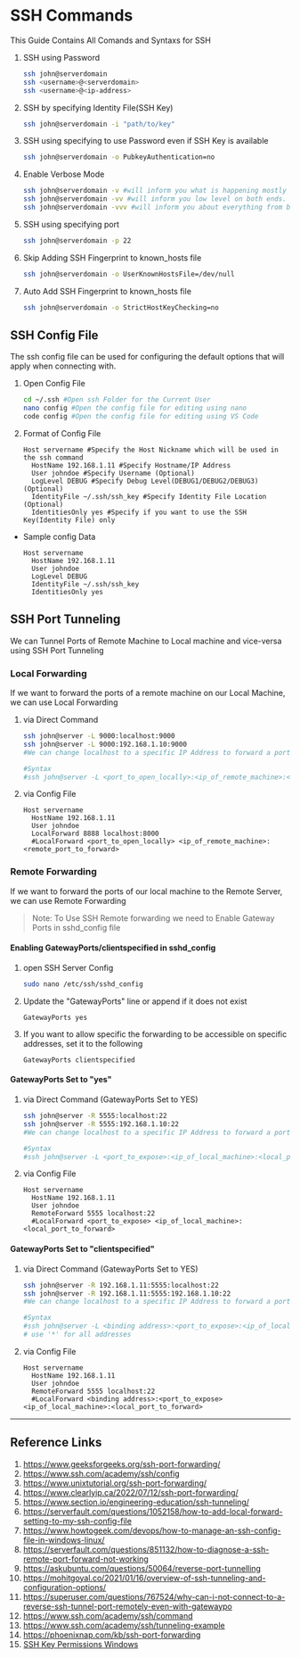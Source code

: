 # SSH Commands
This Guide Contains All Comands and Syntaxs for SSH

1. SSH using Password
	```bash
	ssh john@serverdomain
	ssh <username>@<serverdomain>
	ssh <username>@<ip-address>
	```
2. SSH by specifying Identity File(SSH Key)
	```bash
	ssh john@serverdomain -i "path/to/key"
	```

3. SSH using specifying to use Password even if SSH Key is available
	```bash
	ssh john@serverdomain -o PubkeyAuthentication=no
	```

4. Enable Verbose Mode
	```bash
	ssh john@serverdomain -v #will inform you what is happening mostly on your end.
	ssh john@serverdomain -vv #will inform you low level on both ends.
	ssh john@serverdomain -vvv #will inform you about everything from both ends.
	```

4. SSH using specifying port
	```bash
	ssh john@serverdomain -p 22
	```

5. Skip Adding SSH Fingerprint to known_hosts file
	```bash
	ssh john@serverdomain -o UserKnownHostsFile=/dev/null
	```

6. Auto Add SSH Fingerprint to known_hosts file
	```bash
	ssh john@serverdomain -o StrictHostKeyChecking=no
	```

## SSH Config File
The ssh config file can be used for configuring the default options that will apply when connecting with.

1. Open Config File
	```bash
	cd ~/.ssh #Open ssh Folder for the Current User
	nano config #Open the config file for editing using nano 
	code config #Open the config file for editing using VS Code
	```

2. Format of Config File
	```text
	Host servername #Specify the Host Nickname which will be used in the ssh command
	  HostName 192.168.1.11 #Specify Hostname/IP Address
	  User johndoe #Specify Username (Optional)
	  LogLevel DEBUG #Specify Debug Level(DEBUG1/DEBUG2/DEBUG3) (Optional)
	  IdentityFile ~/.ssh/ssh_key #Specify Identity File Location (Optional)
	  IdentitiesOnly yes #Specify if you want to use the SSH Key(Identity File) only
	```

- Sample config Data
	```text
	Host servername
	  HostName 192.168.1.11
	  User johndoe
	  LogLevel DEBUG
	  IdentityFile ~/.ssh/ssh_key
	  IdentitiesOnly yes
	```

## SSH Port Tunneling
We can Tunnel Ports of Remote Machine to Local machine and vice-versa using SSH Port Tunneling

### Local Forwarding
If we want to forward the ports of a remote machine on our Local Machine, we can use Local Forwarding 

1. via Direct Command 
	```bash
	ssh john@server -L 9000:localhost:9000
	ssh john@server -L 9000:192.168.1.10:9000 
	#We can change localhost to a specific IP Address to forward a port of Another Machine on the Remote Machine's Network

	#Syntax
	#ssh john@server -L <port_to_open_locally>:<ip_of_remote_machine>:<remote_port_to_forward>
	```
2. via Config File
	```text
	Host servername
	  HostName 192.168.1.11
	  User johndoe
	  LocalForward 8888 localhost:8000
	  #LocalForward <port_to_open_locally> <ip_of_remote_machine>:<remote_port_to_forward>
	```

### Remote Forwarding
If we want to forward the ports of our local machine to the Remote Server, we can use Remote Forwarding 

> Note: To Use SSH Remote forwarding we need to Enable Gateway Ports in sshd_config file

#### Enabling GatewayPorts/clientspecified in sshd_config
1. open SSH Server Config
	```bash
	sudo nano /etc/ssh/sshd_config
	```
2. Update the "GatewayPorts" line or append if it does not exist
	```text
	GatewayPorts yes
	```

3. If you want to allow specific the forwarding to be accessible on specific addresses, set it to the following
	```text
	GatewayPorts clientspecified
	```
#### GatewayPorts Set to "yes"
1. via Direct Command (GatewayPorts Set to YES)
	```bash
	ssh john@server -R 5555:localhost:22 
	ssh john@server -R 5555:192.168.1.10:22 
	#We can change localhost to a specific IP Address to forward a port of Another Machine on the Local Machine's Network

	#Syntax
	#ssh john@server -L <port_to_expose>:<ip_of_local_machine>:<local_port_to_forward>
	```
2. via Config File
	```text
	Host servername
	  HostName 192.168.1.11
	  User johndoe
	  RemoteForward 5555 localhost:22
	  #LocalForward <port_to_expose> <ip_of_local_machine>:<local_port_to_forward>
	```

#### GatewayPorts Set to "clientspecified"

1. via Direct Command (GatewayPorts Set to YES)
	```bash
	ssh john@server -R 192.168.1.11:5555:localhost:22 
	ssh john@server -R 192.168.1.11:5555:192.168.1.10:22 
	#We can change localhost to a specific IP Address to forward a port of Another Machine on the Local Machine's Network

	#Syntax
	#ssh john@server -L <binding address>:<port_to_expose>:<ip_of_local_machine>:<local_port_to_forward>
	# use '*' for all addresses
	```
2. via Config File
	```text
	Host servername
	  HostName 192.168.1.11
	  User johndoe
	  RemoteForward 5555 localhost:22
	  #LocalForward <binding address>:<port_to_expose> <ip_of_local_machine>:<local_port_to_forward>
	```

---
## Reference Links
1. https://www.geeksforgeeks.org/ssh-port-forwarding/
2. https://www.ssh.com/academy/ssh/config
3. https://www.unixtutorial.org/ssh-port-forwarding/
4. https://www.clearlyip.ca/2022/07/12/ssh-port-forwarding/
5. https://www.section.io/engineering-education/ssh-tunneling/
6. https://serverfault.com/questions/1052158/how-to-add-local-forward-setting-to-my-ssh-config-file
7. https://www.howtogeek.com/devops/how-to-manage-an-ssh-config-file-in-windows-linux/
8. https://serverfault.com/questions/851132/how-to-diagnose-a-ssh-remote-port-forward-not-working
9. https://askubuntu.com/questions/50064/reverse-port-tunnelling
10. https://mohitgoyal.co/2021/01/16/overview-of-ssh-tunneling-and-configuration-options/
11. https://superuser.com/questions/767524/why-can-i-not-connect-to-a-reverse-ssh-tunnel-port-remotely-even-with-gatewaypo
12. https://www.ssh.com/academy/ssh/command
13. https://www.ssh.com/academy/ssh/tunneling-example
14. https://phoenixnap.com/kb/ssh-port-forwarding
15. [SSH Key Permissions Windows](https://superuser.com/questions/1296024/windows-ssh-permissions-for-private-key-are-too-open)
